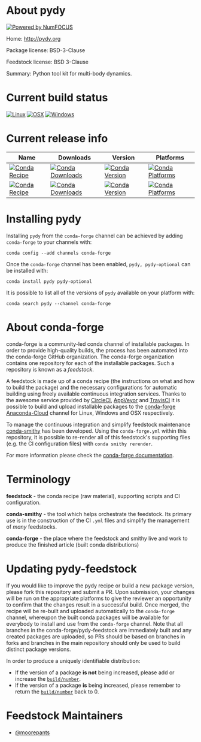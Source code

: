 About pydy
==========

[![Powered by NumFOCUS](https://img.shields.io/badge/powered%20by-NumFOCUS-orange.svg?style=flat&colorA=E1523D&colorB=007D8A)](http://numfocus.org)

Home: http://pydy.org

Package license: BSD-3-Clause

Feedstock license: BSD 3-Clause

Summary: Python tool kit for multi-body dynamics.



Current build status
====================

[![Linux](https://img.shields.io/circleci/project/github/conda-forge/pydy-feedstock/master.svg?label=Linux)](https://circleci.com/gh/conda-forge/pydy-feedstock)
[![OSX](https://img.shields.io/travis/conda-forge/pydy-feedstock/master.svg?label=macOS)](https://travis-ci.org/conda-forge/pydy-feedstock)
[![Windows](https://img.shields.io/appveyor/ci/conda-forge/pydy-feedstock/master.svg?label=Windows)](https://ci.appveyor.com/project/conda-forge/pydy-feedstock/branch/master)

Current release info
====================

| Name | Downloads | Version | Platforms |
| --- | --- | --- | --- |
| [![Conda Recipe](https://img.shields.io/badge/recipe-pydy-green.svg)](https://anaconda.org/conda-forge/pydy) | [![Conda Downloads](https://img.shields.io/conda/dn/conda-forge/pydy.svg)](https://anaconda.org/conda-forge/pydy) | [![Conda Version](https://img.shields.io/conda/vn/conda-forge/pydy.svg)](https://anaconda.org/conda-forge/pydy) | [![Conda Platforms](https://img.shields.io/conda/pn/conda-forge/pydy.svg)](https://anaconda.org/conda-forge/pydy) |
| [![Conda Recipe](https://img.shields.io/badge/recipe-pydy--optional-green.svg)](https://anaconda.org/conda-forge/pydy-optional) | [![Conda Downloads](https://img.shields.io/conda/dn/conda-forge/pydy-optional.svg)](https://anaconda.org/conda-forge/pydy-optional) | [![Conda Version](https://img.shields.io/conda/vn/conda-forge/pydy-optional.svg)](https://anaconda.org/conda-forge/pydy-optional) | [![Conda Platforms](https://img.shields.io/conda/pn/conda-forge/pydy-optional.svg)](https://anaconda.org/conda-forge/pydy-optional) |

Installing pydy
===============

Installing `pydy` from the `conda-forge` channel can be achieved by adding `conda-forge` to your channels with:

```
conda config --add channels conda-forge
```

Once the `conda-forge` channel has been enabled, `pydy, pydy-optional` can be installed with:

```
conda install pydy pydy-optional
```

It is possible to list all of the versions of `pydy` available on your platform with:

```
conda search pydy --channel conda-forge
```


About conda-forge
=================

conda-forge is a community-led conda channel of installable packages.
In order to provide high-quality builds, the process has been automated into the
conda-forge GitHub organization. The conda-forge organization contains one repository
for each of the installable packages. Such a repository is known as a *feedstock*.

A feedstock is made up of a conda recipe (the instructions on what and how to build
the package) and the necessary configurations for automatic building using freely
available continuous integration services. Thanks to the awesome service provided by
[CircleCI](https://circleci.com/), [AppVeyor](https://www.appveyor.com/)
and [TravisCI](https://travis-ci.org/) it is possible to build and upload installable
packages to the [conda-forge](https://anaconda.org/conda-forge)
[Anaconda-Cloud](https://anaconda.org/) channel for Linux, Windows and OSX respectively.

To manage the continuous integration and simplify feedstock maintenance
[conda-smithy](https://github.com/conda-forge/conda-smithy) has been developed.
Using the ``conda-forge.yml`` within this repository, it is possible to re-render all of
this feedstock's supporting files (e.g. the CI configuration files) with ``conda smithy rerender``.

For more information please check the [conda-forge documentation](https://conda-forge.org/docs/).

Terminology
===========

**feedstock** - the conda recipe (raw material), supporting scripts and CI configuration.

**conda-smithy** - the tool which helps orchestrate the feedstock.
                   Its primary use is in the construction of the CI ``.yml`` files
                   and simplify the management of *many* feedstocks.

**conda-forge** - the place where the feedstock and smithy live and work to
                  produce the finished article (built conda distributions)


Updating pydy-feedstock
=======================

If you would like to improve the pydy recipe or build a new
package version, please fork this repository and submit a PR. Upon submission,
your changes will be run on the appropriate platforms to give the reviewer an
opportunity to confirm that the changes result in a successful build. Once
merged, the recipe will be re-built and uploaded automatically to the
`conda-forge` channel, whereupon the built conda packages will be available for
everybody to install and use from the `conda-forge` channel.
Note that all branches in the conda-forge/pydy-feedstock are
immediately built and any created packages are uploaded, so PRs should be based
on branches in forks and branches in the main repository should only be used to
build distinct package versions.

In order to produce a uniquely identifiable distribution:
 * If the version of a package **is not** being increased, please add or increase
   the [``build/number``](https://conda.io/docs/user-guide/tasks/build-packages/define-metadata.html#build-number-and-string).
 * If the version of a package **is** being increased, please remember to return
   the [``build/number``](https://conda.io/docs/user-guide/tasks/build-packages/define-metadata.html#build-number-and-string)
   back to 0.

Feedstock Maintainers
=====================

* [@moorepants](https://github.com/moorepants/)

